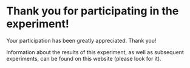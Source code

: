# Thank you for participating in the experiment!

Your participation has been greatly appreciated. Thank you!

Information about the results of this experiment, as well as subsequent experiments, can be found on this website (please look for it).

